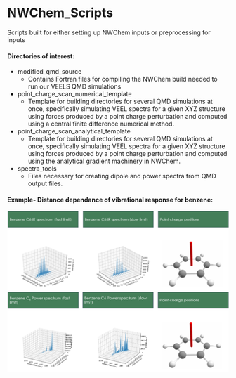 # NWChem_Scripts
Scripts built for either setting up NWChem inputs or preprocessing for inputs

#### Directories of interest:
- modified_qmd_source
  - Contains Fortran files for compiling the NWChem build needed to run our VEELS QMD simulations 
- point_charge_scan_numerical_template
  - Template for building directories for several QMD simulations at once, specifically simulating VEEL spectra for a given XYZ structure using forces produced by a point charge perturbation and computed using a central finite difference numerical method.
- point_charge_scan_analytical_template
  - Template for building directories for several QMD simulations at once, specifically simulating VEEL spectra for a given XYZ structure using forces produced by a point charge perturbation and computed using the analytical gradient machinery in NWChem.
- spectra_tools
  - Files necessary for creating dipole and power spectra from QMD output files.

#### Example- Distance dependance of vibrational response for benzene:
![](VEELS_figure_784.PNG)
![](VEELS_figure_1078.png)
